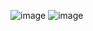 ![image](https://github.com/user-attachments/assets/d917386d-65aa-46dd-bd4b-5465f41bc780)
![image](https://github.com/user-attachments/assets/8ddf3d82-ee11-43c9-8b47-a0677793f75a)
